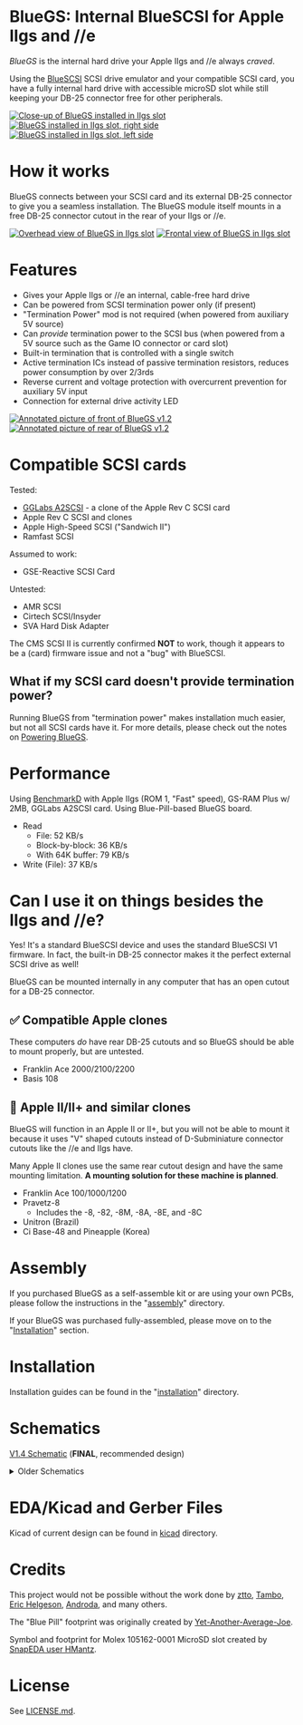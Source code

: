 # BlueGS: Internal BlueSCSI for Apple IIgs and //e

*BlueGS* is the internal hard drive your Apple IIgs and //e always *craved*.

Using the [BlueSCSI](https://github.com/erichelgeson/BlueSCSI) SCSI drive emulator and your compatible SCSI card, you have a fully internal hard drive with accessible microSD slot while still keeping your DB-25 connector free for other peripherals.

[![Close-up of BlueGS installed in IIgs slot](images/bluegs_v1.2_rear_installed_cropped_thumb.jpg)](images/bluegs_v1.2_rear_installed_cropped.jpg)
[![BlueGS installed in IIgs slot, right side](images/bluegs_v1.2_rear_installed_right_thumb.jpg)](images/bluegs_v1.2_rear_installed_right.jpg)
[![BlueGS installed in IIgs slot, left side](images/bluegs_v1.2_rear_installed_left_thumb.jpg)](images/bluegs_v1.2_rear_installed_left.jpg)

# How it works

BlueGS connects between your SCSI card and its external DB-25 connector to give you a seamless installation. The BlueGS module itself mounts in a free DB-25 connector cutout in the rear of your IIgs or //e.

[![Overhead view of BlueGS in IIgs slot](images/bluegs_v1.2_installed_overhead_thumb.jpg)](images/bluegs_v1.2_installed_overhead.jpg)
[![Frontal view of BlueGS in IIgs slot](images/bluegs_v1.2_installed_front_thumb.jpg)](images/bluegs_v1.2_installed_front.jpg)

# Features

* Gives your Apple IIgs or //e an internal, cable-free hard drive
* Can be powered from SCSI termination power only (if present)
* "Termination Power" mod is not required (when powered from auxiliary 5V source)
* Can *provide* termination power to the SCSI bus (when powered from a 5V source such as the Game IO connector or card slot)
* Built-in termination that is controlled with a single switch
* Active termination ICs instead of passive termination resistors, reduces power consumption by over 2/3rds
* Reverse current and voltage protection with overcurrent prevention for auxiliary 5V input
* Connection for external drive activity LED

[![Annotated picture of front of BlueGS v1.2](images/bluegs-bp-v1.4_board_front_annotated_thumb.jpg)](images/bluegs-bp-v1.4_board_front_annotated.jpg)
[![Annotated picture of rear of BlueGS v1.2](images/bluegs-bp-v1.4_board_rear_annotated_thumb.jpg)](images/bluegs-bp-v1.4_board_rear_annotated.jpg)

# Compatible SCSI cards

Tested:
* [GGLabs A2SCSI](https://gglabs.us/node/2071) - a clone of the Apple Rev C SCSI card
* Apple Rev C SCSI and clones
* Apple High-Speed SCSI ("Sandwich II")
* Ramfast SCSI

Assumed to work:
* GSE-Reactive SCSI Card

Untested:
* AMR SCSI
* Cirtech SCSI/Insyder
* SVA Hard Disk Adapter

The CMS SCSI II is currently confirmed **NOT** to work, though it appears to be a (card) firmware issue and not a "bug" with BlueSCSI.

## What if my SCSI card doesn't provide termination power?

Running BlueGS from "termination power" makes installation much easier, but not all SCSI cards have it. For more details, please check out the notes on [Powering BlueGS](POWERING_BLUE-GS.md).

# Performance

Using [BenchmarkD](https://www.brutaldeluxe.fr/products/apple2gs/benchmarked.html) with Apple IIgs (ROM 1, "Fast" speed), GS-RAM Plus w/ 2MB, GGLabs A2SCSI card. Using Blue-Pill-based BlueGS board.

* Read
  * File: 52 KB/s
  * Block-by-block: 36 KB/s
  * With 64K buffer: 79 KB/s
* Write (File): 37 KB/s

# Can I use it on things besides the IIgs and //e?

Yes! It's a standard BlueSCSI device and uses the standard BlueSCSI V1 firmware. In fact, the built-in DB-25 connector makes it the perfect external SCSI drive as well!

BlueGS can be mounted internally in any computer that has an open cutout for a DB-25 connector.

## ✅ Compatible Apple clones

These computers *do* have rear DB-25 cutouts and so BlueGS should be able to mount properly, but are untested.

* Franklin Ace 2000/2100/2200
* Basis 108

## 🚫 Apple II/II+ and similar clones

BlueGS will function in an Apple II or II+, but you will not be able to mount it because it uses "V" shaped cutouts instead of D-Subminiature connector cutouts like the //e and IIgs have.

Many Apple II clones use the same rear cutout design and have the same mounting limitation. **A mounting solution for these machine is planned**.

* Franklin Ace 100/1000/1200
* Pravetz-8
  - Includes the -8, -82, -8M, -8A, -8E, and -8C
* Unitron (Brazil)
* Ci Base-48 and Pineapple (Korea)


# Assembly

If you purchased BlueGS as a self-assemble kit or are using your own PCBs, please follow the instructions in the "[assembly](assembly/)" directory.

If your BlueGS was purchased fully-assembled, please move on to the "[Installation](installation/)" section.
# Installation

Installation guides can be found in the "[installation](installation/)" directory.
# Schematics

[V1.4 Schematic](schematics/schematic_v1.4.pdf) (**FINAL**, recommended design)

<details>
  <summary>Older Schematics</summary>

[V1.3 Schematic](schematics/schematic_v1.3.pdf)

[V1.2 Schematic](schematics/schematic_v1.2.pdf)

[V1.1 Schematic](schematics/schematic_v1.1.pdf)

</details>

# EDA/Kicad and Gerber Files

Kicad of current design can be found in [kicad](kicad/) directory.

# Credits

This project would not be possible without the work done by [ztto](https://github.com/ztto/ArdSCSino-stm32), [Tambo](https://twitter.com/h_koma2), [Eric Helgeson](https://github.com/erichelgeson/BlueSCSI), [Androda](https://androda.work/), and many others.

The "Blue Pill" footprint was originally created by [Yet-Another-Average-Joe](https://github.com/yet-another-average-joe/Kicad-STM32).

Symbol and footprint for Molex 105162-0001 MicroSD slot created by [SnapEDA user HMantz](https://www.snapeda.com/parts/105162-0001/Molex/view-part/).

# License

See [LICENSE.md](LICENSE.md).

